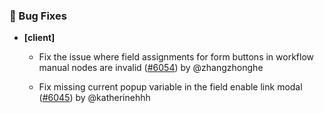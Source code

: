 ### 🐛 Bug Fixes

- **[client]**
  - Fix the issue where field assignments for form buttons in workflow manual nodes are invalid ([#6054](https://github.com/nocobase/nocobase/pull/6054)) by @zhangzhonghe

  - Fix missing current popup variable in the field enable link modal ([#6045](https://github.com/nocobase/nocobase/pull/6045)) by @katherinehhh

